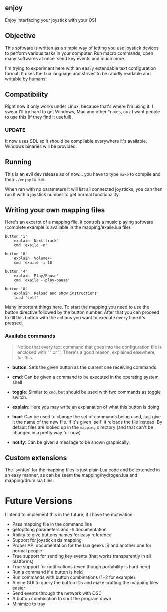 enjoy
---------
Enjoy interfacing your joystick with your OS!

## Objective

This software is written as a simple way of letting you use joystick devices to perform various tasks
in your computer. Run macro commands, open many softwares at once, send key events and much more.

I'm trying to experiment here with an easily extendable text configuration format. It uses the Lua
language and strives to be rapidly readable and writable by humans!

## Compatibility

Right now it only works under Linux, because that's where I'm using it. I swear I'll try hard to get
Windows, Mac and other *nixes, cuz I want people to use this (if they find it usefull).

### UPDATE

It now uses SDL so it should be compilable everywhere it's available. Windows binaries will be provided.

## Running

This is an evil dev release as of now... you have to type `make` to compile and then `./enjoy` to run.

When ran with no parameters it will list all connected joysticks, you can then run it with a joystick number
to get normal functionality.

## Writing your own mapping files

Here's an excerpt of a mapping file, it controls a music playing software (complete example is available in the mapping/exaile.lua file).

	button '1'
		explain 'Next track'
		cmd 'exaile -n'

	button '0'
		explain 'Volume++'
		cmd 'exaile -i 10'

	button '4'
		explain 'Play/Pause'
		cmd 'exaile --play-pause'

	button '8'
		explain 'Reload and show instructions'
		load 'self'

Many important things here. To start the mapping you need to use the button directive followed by the button number. After that you can proceed to fill this button with the actions you want to execute every time it's pressed.

### Availabe commands

> Notice that every text command that goes into the configuration file is enclosed with "" or ''. There's a good reason, explained elsewhere, for this.

* **button**: Sets the given button as the current one receiving commands

* **cmd**: Can be given a command to be executed in the operating system shell

* **toggle**: Similar to `cmd`, but should be used with two commands as toggle switch.

* **explain**: Here you may write an explanation of what this button is doing

* **load**: Can be used to change the set of commands being used, just give it the name of the new file. If it's given 'self' it reloads the file instead. By default files are looked up in the `mapping` directory (and that can't be changed in a pretty way for now)

* **notify**: Can be given a message to be shown graphically.

## Custom extensions

The 'syntax' for the mapping files is just plain Lua code and be extended in an easy manner, as can be seem
the mapping/hydrogen.lua and mapping/drum.lua files.

# Future Versions

I intend to implement this in the future, if I have the motivation

* Pass mapping file in the command line
* getoptlong parameters and -h documentation
* Ability to give buttons names for easy reference
* Support for joystick axis mapping
* Proper API documentation for the Lua geeks :B and another one for normal people
* True support for sending key events (that works transparently in all platforms)
* True support for notifications (even though portability is hard here)
* Run a command if a button is held
* Run commands with button combinations (1+2 for example)
* A nice GUI to query the button IDs and make crafting the mapping files easier
* Send events through the network with OSC
* A button combination to shut the program down
* Minimize to tray
